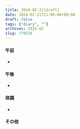 ```yaml
---
title: 2024-02-21[draft]
date: 2024-02-21T21:00:00+09:00
draft: false
tags: ["diary", ""]
archives: 2024-02
slug: 779529
---
```

#### 午前
- 
#### 午後
- 
#### 体調
- 
#### その他